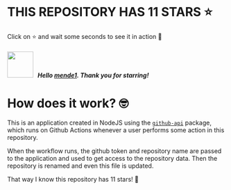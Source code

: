 # THIS REPOSITORY HAS 11 STARS :star:
Click on :star: and wait some seconds to see it in action :star_struck:

##### <img width="60" src="https://avatars.githubusercontent.com/u/55323701?v=4"/> &nbsp; Hello [mende1](https://github.com/mende1). Thank you for starring! 

# How does it work? :nerd_face:

This is an application created in NodeJS using the [`github-api`](https://www.npmjs.com/package/github-api) package, which runs on Github Actions whenever a user performs some action in this repository.
<br/>

When the workflow runs, the github token and repository name are passed to the application and used to get access to the repository data. Then the repository is renamed and even this file is updated.
<br/>

That way I know this repository has 11 stars! :monocle_face:
